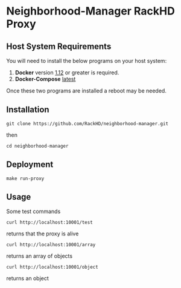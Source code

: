 # Neighborhood-Manager RackHD Proxy

## Host System Requirements

You will need to install the below programs on your host system:

1. **Docker** version [1.12] or greater is required.
2. **Docker-Compose** [latest]

Once these two programs are installed a reboot may be needed.

## Installation

    git clone https://github.com/RackHD/neighborhood-manager.git

then 

    cd neighborhood-manager
  

## Deployment

    make run-proxy

## Usage

Some test commands

    curl http://localhost:10001/test

returns that the proxy is alive
 
    curl http://localhost:10001/array

returns an array of objects
 
    curl http://localhost:10001/object

returns an object


[1.12]: https://docs.docker.com/
[latest]: https://docs.docker.com/compose/install/

